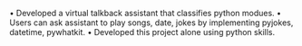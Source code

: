 •	Developed a virtual talkback assistant that classifies python modues.
•	Users can ask assistant to play songs, date, jokes by implementing pyjokes, datetime, pywhatkit.
•	Developed this project alone using python skills.
